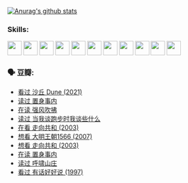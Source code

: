 
[![Anurag's github stats](https://github-readme-stats.vercel.app/api?username=w940853815)](https://github.com/anuraghazra/github-readme-stats)

### Skills:

<code><img height="32" src="https://cdn.jsdelivr.net/npm/simple-icons@v5/icons/python.svg"></code>
<code><img height="32" src="https://cdn.jsdelivr.net/npm/simple-icons@v5/icons/javascript.svg"></code>
<code><img height="32" src="https://cdn.jsdelivr.net/npm/simple-icons@v5/icons/django.svg"></code>
<code><img height="32" src="https://cdn.jsdelivr.net/npm/simple-icons@v5/icons/flask.svg"></code>
<code><img height="32" src="https://cdn.jsdelivr.net/npm/simple-icons@v5/icons/vuetify.svg"></code>
<code><img height="32" src="https://cdn.jsdelivr.net/npm/simple-icons@v5/icons/git.svg"></code>
<code><img height="32" src="https://cdn.jsdelivr.net/npm/simple-icons@v5/icons/docker.svg"></code>
<code><img height="32" src="https://cdn.jsdelivr.net/npm/simple-icons@v5/icons/postgresql.svg"></code>
<code><img height="32" src="https://cdn.jsdelivr.net/npm/simple-icons@v5/icons/elasticsearch.svg"></code>
<code><img height="32" src="https://cdn.jsdelivr.net/npm/simple-icons@v5/icons/macos.svg"></code>
<code><img height="32" src="https://cdn.jsdelivr.net/npm/simple-icons@v5/icons/linux.svg"></code>

### 🗣 豆瓣:

<!-- DOUBAN-ACTIVITIES:START -->
- [看过 沙丘 Dune‎ (2021)](https://www.douban.com/people/136069238/status/3726869471/?_i=42393233)
- [读过 置身事内](https://www.douban.com/people/136069238/status/3726223867/?_i=42393233)
- [在读 强风吹拂](https://www.douban.com/people/136069238/status/3725395475/?_i=42393233)
- [读过 当我谈跑步时我谈些什么](https://www.douban.com/people/136069238/status/3715422296/?_i=42393233)
- [在看 走向共和‎ (2003)](https://www.douban.com/people/136069238/status/3711470443/?_i=42393233)
- [想看 大明王朝1566‎ (2007)](https://www.douban.com/people/136069238/status/3710980213/?_i=42393233)
- [想看 走向共和‎ (2003)](https://www.douban.com/people/136069238/status/3710980002/?_i=42393233)
- [在读 置身事内](https://www.douban.com/people/136069238/status/3710472151/?_i=42393233)
- [读过 呼啸山庄](https://www.douban.com/people/136069238/status/3710470617/?_i=42393233)
- [看过 有话好好说‎ (1997)](https://www.douban.com/people/136069238/status/3709833172/?_i=42393233)
<!-- DOUBAN-ACTIVITIES:END -->
<!--
**w940853815/w940853815** is a ✨ _special_ ✨ repository because its `README.md` (this file) appears on your GitHub profile.

Here are some ideas to get you started:

- 🔭 I’m currently working on ...
- 🌱 I’m currently learning ...
- 👯 I’m looking to collaborate on ...
- 🤔 I’m looking for help with ...
- 💬 Ask me about ...
- 📫 How to reach me: ...
- 😄 Pronouns: ...
- ⚡ Fun fact: ...
-->
